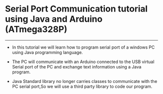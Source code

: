 # Serial Port Communication tutorial using Java and Arduino (ATmega328P)
---------------------------------------------------------------------------------------------------------------------

- In this tutorial we will learn how to program serial port of a windows PC using Java programming language.

- The PC will communicate with an Arduino connected to the USB virtual Serial port of the PC and exchange text information using a Java program.

- Java Standard library no longer carries classes to communicate with the PC serial port,So we will use a third party library to code our program.
 
